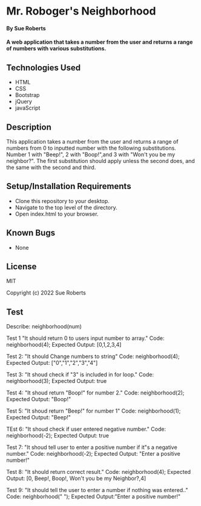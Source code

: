 # Mr. Roboger's Neighborhood

#### By Sue Roberts

#### A web application that takes a number from the user and returns a range of numbers with various substitutions. 

## Technologies Used

* HTML
* CSS
* Bootstrap
* jQuery
* javaScript

## Description

This application  takes a number from the user and returns a range of numbers from 0 to inputted number with the following substitutions. Number 1 with "Beep!", 2 with "Boop!",and 3 with "Won't you be my neighbor?". The first substitution should apply unless the second does, and the same with the second and third.

## Setup/Installation Requirements

* Clone this repository to your desktop.
* Navigate to the top level of the directory.
* Open index.html to your browser.

## Known Bugs

* None

## License

MIT

Copyright (c) 2022 Sue Roberts

## Test 

Describe: neighborhood(num)

Test 1 "It should return 0 to users input number to array."
Code: neighborhood(4);
Expected Output: [0,1,2,3,4]

Test 2: "It should Change numbers to string" 
Code: neighborhood(4);
Expected Output: ["0","1","2","3","4"]

Test 3: "It shoud check if "3" is included in for loop."
Code: neighborhood(3);
Expected Output: true

Test 4: "It shoud return "Boop!" for number 2."
Code: neighborhood(2);
Expected Output: "Boop!"

Test 5: "It shoud return "Beep!" for number 1"
Code: neighborhood(1);
Expected Output: "Beep!"

TEst 6: "It shoud check if user entered negative number."
Code: neighborhood(-2);
Expected Output: true

Test 7: "It shoud tell user to enter a positive number if it"s a negative number."
Code: neighborhood(-2);
Expected Output: "Enter a positive number!" 

Test 8: "It should return correct result."
Code: neighborhood(4);
Expected Output: [0, Beep!, Boop!, Won't you be my Neighbor?,4] 

Test 9: "It should tell the user to enter a number if nothing was entered.."
Code: neighborhood("  ");
Expected Output:"Enter a positive number!"